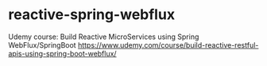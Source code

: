 # reactive-spring-webflux
 
Udemy course: Build Reactive MicroServices using Spring WebFlux/SpringBoot
https://www.udemy.com/course/build-reactive-restful-apis-using-spring-boot-webflux/
